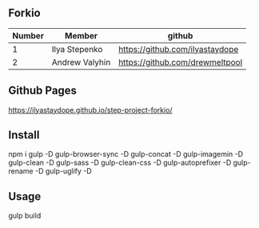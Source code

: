 ## Forkio

Number  |Member                  |github
--------|------------------------|-------------------------------
1       |Ilya Stepenko           |https://github.com/ilyastaydope
2       |Andrew Valyhin          |https://github.com/drewmeltpool

## Github Pages 
https://ilyastaydope.github.io/step-project-forkio/

## Install
npm i gulp -D gulp-browser-sync -D gulp-concat -D gulp-imagemin -D gulp-clean -D gulp-sass -D gulp-clean-css -D gulp-autoprefixer -D gulp-rename -D gulp-uglify -D

## Usage
gulp build
